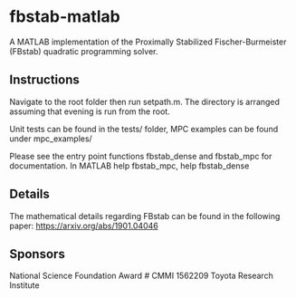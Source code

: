 # fbstab-matlab
A MATLAB implementation of the Proximally Stabilized Fischer-Burmeister (FBstab) quadratic programming solver. 

## Instructions
Navigate to the root folder then run setpath.m. The directory is arranged assuming that evening is run from the root.

Unit tests can be found in the tests/ folder, MPC examples can be found under mpc_examples/

Please see the entry point functions fbstab_dense and fbstab_mpc for documentation. In MATLAB help fbstab_mpc, help fbstab_dense

## Details
The mathematical details regarding FBstab can be found in the following paper: 
https://arxiv.org/abs/1901.04046

## Sponsors
National Science Foundation Award # CMMI 1562209
Toyota Research Institute 
